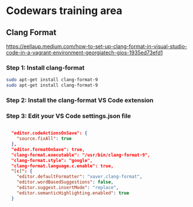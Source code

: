 # Codewars training area

## Clang Format

<https://eellaup.medium.com/how-to-set-up-clang-format-in-visual-studio-code-in-a-vagrant-environment-georgiatech-gios-1935ed73efd1>

### Step 1: Install clang-format

```bash
sudo apt-get install clang-format-9
sudo apt-get install clang-format-9
```

### Step 2: Install the clang-format VS Code extension

### Step 3: Edit your VS Code settings.json file

```json

  "editor.codeActionsOnSave": {
    "source.fixAll": true
  },
  "editor.formatOnSave": true,
  "clang-format.executable": "/usr/bin/clang-format-9",
  "clang-format.style": "google",
  "clang-format.language.c.enable": true,
  "[c]": {
    "editor.defaultFormatter": "xaver.clang-format",
    "editor.wordBasedSuggestions": false,
    "editor.suggest.insertMode": "replace",
    "editor.semanticHighlighting.enabled": true
  }
```
